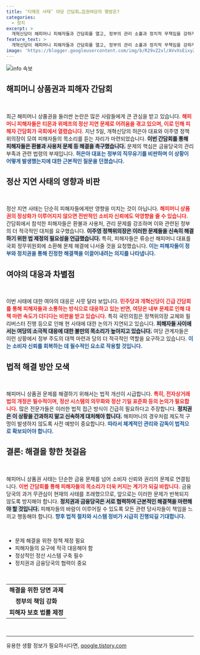 ```yaml
---
title: ‘티메프 사태’ 야당 간담회…집권여당의 행방은?
categories:
  - 정치
excerpt: >
  개혁신당이 해피머니 피해자들과 간담회를 열고, 정부의 관리 소홀과 정치적 무책임을 강하게 비판했습니다. 피해자들은 환불과 관리 정상화를 요구하며 여당의 적극적 대응을 촉구하고 있습니다.
feature_text: >
  개혁신당이 해피머니 피해자들과 간담회를 열고, 정부의 관리 소홀과 정치적 무책임을 강하게 비판했습니다. 피해자들은 환불과 관리 정상화를 요구하며 여당의 적극적 대응을 촉구하고 있습니다.
image: 'https://blogger.googleusercontent.com/img/b/R29vZ2xl/AVvXsEixyZcFfHzMRdzZMjFBmAUKJYCLCGyLL1o632UiGVXcaFdKo_bkvkuCioo0uUKlGfBVcT3P84aROyZIXSBEx3Aw5nCQ3pTgDom1WDC4m8eifvWiAmWEEVb4x6G_l8C0QH225ldMjyaFvpxGEBGNO37VmDTDMHGhJPq73UglMfDca1-0aw/s1600/blogspot.png'
---
```


<p><img src="https://blogger.googleusercontent.com/img/b/R29vZ2xl/AVvXsEixyZcFfHzMRdzZMjFBmAUKJYCLCGyLL1o632UiGVXcaFdKo_bkvkuCioo0uUKlGfBVcT3P84aROyZIXSBEx3Aw5nCQ3pTgDom1WDC4m8eifvWiAmWEEVb4x6G_l8C0QH225ldMjyaFvpxGEBGNO37VmDTDMHGhJPq73UglMfDca1-0aw/s1600/blogspot.png" alt="info 속보" /></p>

<h2 data-ke-size="size26">해피머니 상품권과 피해자 간담회</h2>

<p data-ke-size="size16">&nbsp;</p>

<p>최근 해피머니 상품권을 둘러싼 논란은 많은 사람들에게 큰 관심을 받고 있습니다. <b><span style="color: #ee2323;">해피머니 피해자들은 티몬과 위메프의 정산 지연 문제로 어려움을 겪고 있으며, 이로 인해 피해자 간담회가 국회에서 열렸습니다.</span></b> 지난 5일, 개혁신당의 허은아 대표와 이주영 정책위의장이 모여 피해자들의 목소리를 듣는 자리가 마련되었습니다. <b><span style="background-color: #21538527;">이번 간담회를 통해 피해자들은 환불과 사용처 문제 등 해결을 촉구했습니다.</span></b> 문제의 핵심은 금융당국의 관리 부족과 관련 법령의 부재입니다. <b><span style="color: #1a5490;">허은아 대표는 정부의 직무유기를 비판하며 이 상황이 어떻게 발생했는지에 대한 근본적인 질문을 던졌습니다.</span></b></p>

<h2 data-ke-size="size26">정산 지연 사태의 영향과 비판</h2>

<p data-ke-size="size16">&nbsp;</p>

<p>정산 지연 사태는 단순히 피해자들에게만 영향을 미치는 것이 아닙니다. <b><span style="color: #ee2323;">해피머니 상품권의 정상화가 이루어지지 않으면 전반적인 소비자 신뢰에도 악영향을 줄 수 있습니다.</span></b> 간담회에서 참석한 피해자들은 환불과 사용처, 관리 문제를 강조하며 이와 관련된 정부의 더 적극적인 대처를 요구했습니다. <b><span style="background-color: #21538527;">이주영 정책위의장은 이러한 문제들을 신속히 해결하기 위한 법 제정의 필요성을 언급했습니다.</span></b> 특히, 피해자들은 류승선 해피머니 대표를 국회 정무위원회에 소환해 문제 해결에 나서줄 것을 요청했습니다. <b><span style="color: #1a5490;">이는 피해자들이 정부와 정치권을 통해 진정한 해결책을 이끌어내려는 의지를 나타냅니다.</span></b></p>

<h2 data-ke-size="size26">여야의 대응과 차별점</h2>

<p data-ke-size="size16">&nbsp;</p>

<p>이번 사태에 대한 여야의 대응은 사뭇 달라 보입니다. <b><span style="color: #ee2323;">민주당과 개혁신당이 긴급 간담회를 통해 피해자들과 소통하는 방식으로 대응하고 있는 반면, 여당은 내부 문제로 인해 대책 마련 속도가 더디다는 비판을 받고 있습니다.</span></b> 특히 국민의힘은 정책위의장 교체와 필리버스터 진행 등으로 인해 현 사태에 대한 논의가 지연되고 있습니다. <b><span style="background-color: #21538527;">피해자들 사이에서는 여당의 소극적 대응에 대한 불만의 목소리가 높아지고 있습니다.</span></b> 여당 관계자들은 이런 상황에서 정부 주도의 대책 마련과 당의 더 적극적인 역할을 요구하고 있습니다. <b><span style="color: #1a5490;">이는 소비자 신뢰를 회복하는 데 필수적인 요소로 작용할 것입니다.</span></b></p>

<h2 data-ke-size="size26">법적 해결 방안 모색</h2>

<p data-ke-size="size16">&nbsp;</p>

<p>해피머니 상품권 문제를 해결하기 위해서는 법적 개선이 시급합니다. <b><span style="color: #ee2323;">특히, 전자상거래법의 개정은 필수적이며, 정산 시스템의 의무화와 정산 기일 표준화 등의 논의가 필요합니다.</span></b> 많은 전문가들은 이러한 법적 접근 방식이 긴급히 필요하다고 주장합니다. <b><span style="background-color: #21538527;">정치권은 이 상황을 간과하지 말고 신속하게 대처해야 합니다.</span></b> 해피머니의 경우처럼 제도적 구멍이 발생하지 않도록 사전 예방이 중요합니다. <b><span style="color: #1a5490;">따라서 체계적인 관리와 감독이 법적으로 확보되어야 합니다.</span></b></p>

<h2 data-ke-size="size26">결론: 해결을 향한 첫걸음</h2>

<p data-ke-size="size16">&nbsp;</p>

<p>해피머니 상품권 사태는 단순한 금융 문제를 넘어 소비자 신뢰와 권리의 문제로 연결됩니다. <b><span style="color: #ee2323;">이번 간담회를 통해 피해자들의 목소리가 더욱 커지는 계기가 되길 바랍니다.</span></b> 금융당국의 과거 무관심이 현재의 사태를 초래했으므로, 앞으로는 이러한 문제가 반복되지 않도록 방지해야 합니다. <b><span style="background-color: #21538527;">정치권과 금융당국은 서로 협력하여 근본적인 해결책을 마련해야 할 것입니다.</span></b> 피해자들의 바람이 이루어질 수 있도록 모든 관련 당사자들이 책임을 느끼고 행동해야 합니다. <b><span style="color: #1a5490;">향후 법적 절차와 시스템 정비가 시급히 진행되길 기대합니다.</span></b></p>

<p data-ke-size="size16">&nbsp;</p>

<ul>
  <li>문제 해결을 위한 정책 제정 필요</li>
  <li>피해자들의 요구에 적극 대응해야 함</li>
  <li>정상적인 정산 시스템 구축 필수</li>
  <li>정치권과 금융당국의 협력이 중요</li>
</ul>

<p data-ke-size="size16">&nbsp;</p>

<table>
<tr>
  <td style="text-align: center; height: 17px;"><b>해결을 위한 당면 과제</b></td>
</tr>
<tr>
  <td style="text-align: center; height: 17px;"><b>정부의 책임 강화</b></td>
</tr>
<tr>
  <td style="text-align: center; height: 17px;"><b>피해자 보호 법률 제정</b></td>
</tr>
</table>

<p data-ke-size="size16">&nbsp;</p>

<hr>
유용한 생활 정보가 필요하시다면, <a href="https://qoogle.tistory.com" rel="dofollow">qoogle.tistory.com</a>


